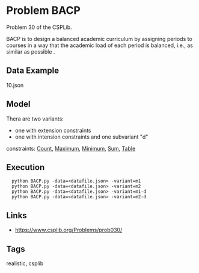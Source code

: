 # Problem BACP

Problem 30 of the CSPLib.

BACP is to design a balanced academic curriculum by assigning periods to courses in a way that the academic load of each period is balanced, i.e., as similar as possible .

## Data Example
  10.json

## Model
  Thera are two variants:
   - one with extension constraints
   - one with intension constraints
  and one subvariant "d"

  constraints: [Count](http://pycsp.org/documentation/constraints/Count), [Maximum](http://pycsp.org/documentation/constraints/Maximum), [Minimum](http://pycsp.org/documentation/constraints/Minimum), [Sum](http://pycsp.org/documentation/constraints/Sum), [Table](http://pycsp.org/documentation/constraints/Table)

## Execution
```
  python BACP.py -data=<datafile.json> -variant=m1
  python BACP.py -data=<datafile.json> -variant=m2
  python BACP.py -data=<datafile.json> -variant=m1-d
  python BACP.py -data=<datafile.json> -variant=m2-d
```

## Links
 - https://www.csplib.org/Problems/prob030/

## Tags
  realistic, csplib
